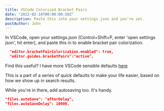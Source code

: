 ```yaml
---
title: VSCode Colorized Bracket Pairs
date: "2022-02-14T00:00:00.50Z"
description: Paste this into your settings.json and you're set.
postAuthor: John
---
```


In VSCode, open your settings.json (Control+Shift+P, enter 'open settings json', hit enter), and paste this in to enable bracket pair colorization.

```json
  "editor.bracketPairColorization.enabled": true,
  "editor.guides.bracketPairs":"active",
```

Find this useful? I have more VSCode sensible defaults [here](/vscode-defaults-feb22)

This is a part of a series of quick defaults to make your life easier, based on how we show up in search results.

While you're in there, add autosaving too. It's handy.
```json
"files.autoSave": "afterDelay",
"files.autoSaveDelay": 10000,
```  